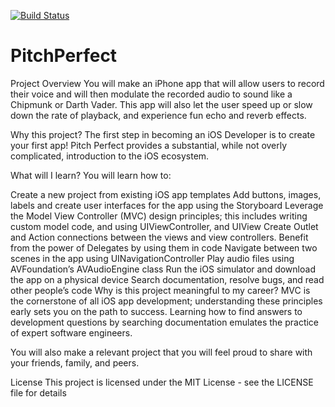 [![Build Status](https://app.bitrise.io/app/76728e47219f4b70/status.svg?token=PW6LVNxXC0Y1gptZ4LbgSQ)](https://app.bitrise.io/app/76728e47219f4b70)
# PitchPerfect

Project Overview
You will make an iPhone app that will allow users to record their voice and will then modulate the recorded audio to sound like a Chipmunk or Darth Vader. This app will also let the user speed up or slow down the rate of playback, and experience fun echo and reverb effects.

Why this project?
The first step in becoming an iOS Developer is to create your first app! Pitch Perfect provides a substantial, while not overly complicated, introduction to the iOS ecosystem.

What will I learn?
You will learn how to:

Create a new project from existing iOS app templates
Add buttons, images, labels and create user interfaces for the app using the Storyboard
Leverage the Model View Controller (MVC) design principles; this includes writing custom model code, and using UIViewController, and UIView
Create Outlet and Action connections between the views and view controllers. Benefit from the power of Delegates by using them in code
Navigate between two scenes in the app using UINavigationController
Play audio files using AVFoundation’s AVAudioEngine class
Run the iOS simulator and download the app on a physical device
Search documentation, resolve bugs, and read other people’s code
Why is this project meaningful to my career?
MVC is the cornerstone of all iOS app development; understanding these principles early sets you on the path to success. Learning how to find answers to development questions by searching documentation emulates the practice of expert software engineers.

You will also make a relevant project that you will feel proud to share with your friends, family, and peers.

License This project is licensed under the MIT License - see the LICENSE file for details
